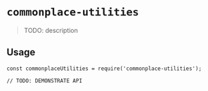 # `commonplace-utilities`

> TODO: description

## Usage

```
const commonplaceUtilities = require('commonplace-utilities');

// TODO: DEMONSTRATE API
```
